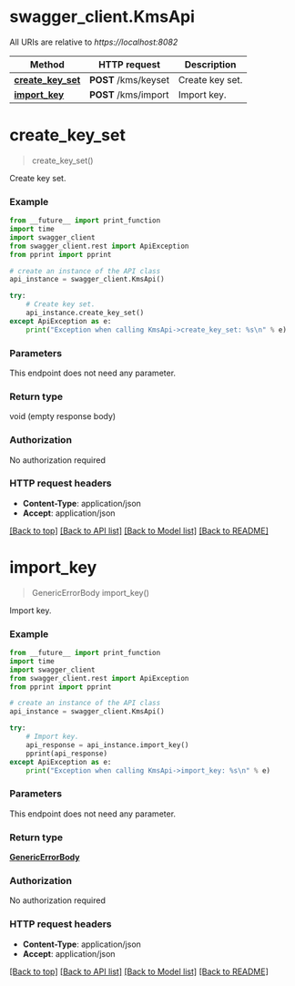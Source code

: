# swagger_client.KmsApi

All URIs are relative to *https://localhost:8082*

Method | HTTP request | Description
------------- | ------------- | -------------
[**create_key_set**](KmsApi.md#create_key_set) | **POST** /kms/keyset | Create key set.
[**import_key**](KmsApi.md#import_key) | **POST** /kms/import | Import key.


# **create_key_set**
> create_key_set()

Create key set.

### Example
```python
from __future__ import print_function
import time
import swagger_client
from swagger_client.rest import ApiException
from pprint import pprint

# create an instance of the API class
api_instance = swagger_client.KmsApi()

try:
    # Create key set.
    api_instance.create_key_set()
except ApiException as e:
    print("Exception when calling KmsApi->create_key_set: %s\n" % e)
```

### Parameters
This endpoint does not need any parameter.

### Return type

void (empty response body)

### Authorization

No authorization required

### HTTP request headers

 - **Content-Type**: application/json
 - **Accept**: application/json

[[Back to top]](#) [[Back to API list]](../README.md#documentation-for-api-endpoints) [[Back to Model list]](../README.md#documentation-for-models) [[Back to README]](../README.md)

# **import_key**
> GenericErrorBody import_key()

Import key.

### Example
```python
from __future__ import print_function
import time
import swagger_client
from swagger_client.rest import ApiException
from pprint import pprint

# create an instance of the API class
api_instance = swagger_client.KmsApi()

try:
    # Import key.
    api_response = api_instance.import_key()
    pprint(api_response)
except ApiException as e:
    print("Exception when calling KmsApi->import_key: %s\n" % e)
```

### Parameters
This endpoint does not need any parameter.

### Return type

[**GenericErrorBody**](GenericErrorBody.md)

### Authorization

No authorization required

### HTTP request headers

 - **Content-Type**: application/json
 - **Accept**: application/json

[[Back to top]](#) [[Back to API list]](../README.md#documentation-for-api-endpoints) [[Back to Model list]](../README.md#documentation-for-models) [[Back to README]](../README.md)

